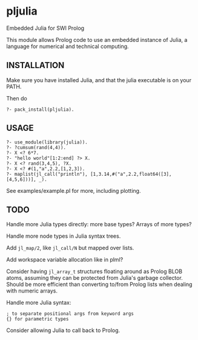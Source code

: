 # pljulia
Embedded Julia for SWI Prolog


This module allows Prolog code to use an embedded instance of Julia,
a language for numerical and technical computing.


## INSTALLATION

Make sure you have installed Julia, and that the julia executable is on your PATH.

Then do

    ?- pack_install(pljulia).


## USAGE

    ?- use_module(library(julia)).
    ?- ?cumsum(rand(4,4)).
    ?- X <? 6*7.
    ?- "hello world"[1:2:end] ?> X.
    ?- X <? rand(3,4,5), ?X.
    ?- X <? #(1,"a",2.2,[1,2,3]).
    ?- maplist(jl_call("println"), [1,3.14,#("a",2.2,float64([3],[4,5,6]))], _).

See examples/example.pl for more, including plotting.

## TODO

Handle more Julia types directly: more base types? Arrays of more types?

Handle more node types in Julia syntax trees.

Add `jl_map/2`, like `jl_call/N` but mapped over lists.

Add workspace variable allocation like in plml?

Consider having `jl_array_t` structures floating around as Prolog BLOB
atoms, assuming they can be protected from Julia's garbage collector.
Should be more efficient than converting to/from Prolog lists when dealing
with numeric arrays.

Handle more Julia syntax:

    ; to separate positional args from keyword args
    {} for parametric types

Consider allowing Julia to call back to Prolog.
